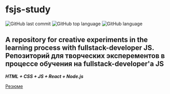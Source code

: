 # fsjs-study
![GitHub last commit](https://img.shields.io/github/last-commit/Alnipet/fsjs-study)
![GitHub top language](https://img.shields.io/github/languages/top/Alnipet/fsjs-study)
![GitHub language](https://img.shields.io/github/languages/count/Alnipet/fsjs-study)


## A repository for creative experiments in the learning process with fullstack-developer JS. Репозиторий для творческих эксперементов в процессе обучения на fullstack-developer'а JS


***HTML + CSS + JS + React + Node.js***


[Резюме](/res/index.html)
